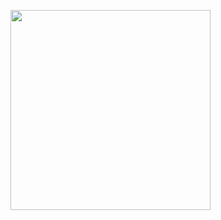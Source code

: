 [<img src="https://github.com/polymonster/polymonster.github.io/raw/master/assets/gifs/area-lights.gif" width="320" />](https://github.com/polymonster/pmtech/blob/master/examples/code/area_lights/area_lights.cpp)
